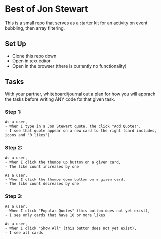 # Best of Jon Stewart

This is a small repo that serves as a starter kit for an activity on event bubbling, then array filtering.

## Set Up

- Clone this repo down
- Open in text editor
- Open in the browser (there is currently no functionality)

## Tasks

With your partner, whiteboard/journal out a plan for how you will apprach the tasks before writing ANY code for that given task.

### Step 1:

```
As a user,
- When I type in a Jon Stewart quote, the click "Add Quote!",
- I see that quote appear on a new card to the right (card includes, icons and "0 likes")
```

### Step 2:

```
As a user,
- When I click the thumbs up button on a given card,
- The like count increases by one

As a user,
- When I click the thumbs down button on a given card,
- The like count decreases by one
```

### Step 3:

```
As a user,
- When I click "Popular Quotes" (this button does not yet exist),
- I see only cards that have 10 or more likes

As a user,
- When I click "Show All" (this button does not yet exist),
- I see all cards
```
